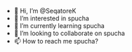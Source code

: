 - 👋 Hi, I’m @SeqatoreK
- 👀 I’m interested in spucha
- 🌱 I’m currently learning spucha
- 💞️ I’m looking to collaborate on spucha
- 📫 How to reach me spucha?

<!---
SeqatoreK/SeqatoreK is a ✨ special ✨ repository because its `README.md` (this file) appears on your GitHub profile.
You can click the Preview link to take a look at your changes.
--->
